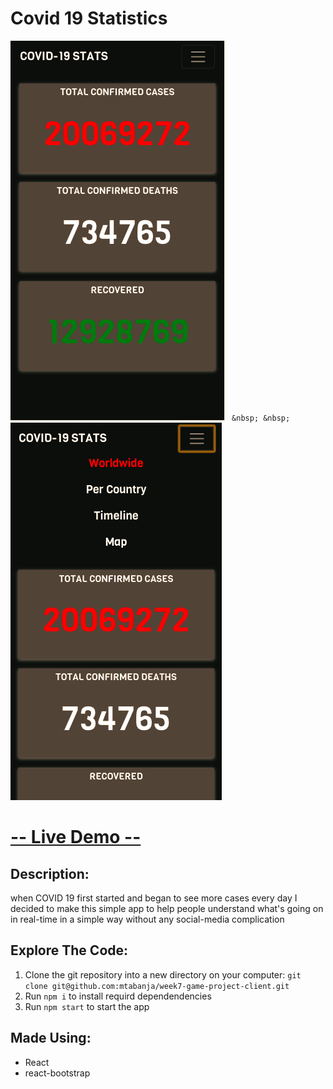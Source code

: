 # Covid 19 Statistics 


![What is this](https://github.com/mtabanja/covid-19-stats-app/blob/master/public/screenshots/Screen%20Shot%202020-08-10%20at%2015.32.40.png?raw=true "screenshot1")
`` &nbsp; &nbsp;``
![What is this](https://github.com/mtabanja/covid-19-stats-app/blob/master/public/screenshots/Screen%20Shot%202020-08-10%20at%2015.33.05.png?raw=true "screenshot2")


# [-- Live Demo --](https://covid-19stats.ga/)



## Description:

when COVID 19 first started and began to see more cases every day I decided to make this simple app to help people understand what's going on in real-time in a simple way without any social-media complication


## Explore The Code:

1. Clone the git repository into a new directory on your computer: `git clone git@github.com:mtabanja/week7-game-project-client.git`
2. Run `npm i` to install requird dependendencies
3. Run `npm start` to start the app

## Made Using:

- React
- react-bootstrap
